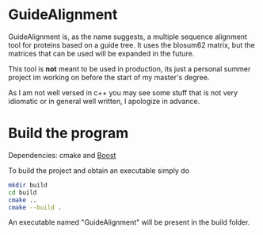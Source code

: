 # GuideAlignment
GuideAlignment is, as the name suggests, a multiple sequence alignment tool for proteins based on a guide tree.
It uses the blosum62 matrix, but the matrices that can be used will be expanded in the future.

This tool is __not__ meant to be used in production, its just a personal summer project im working on
before the start of my master's degree. 

As I am not well versed in c++ you may see some stuff that is not very idiomatic or in general well written, I apologize in advance.

# Build the program 
Dependencies: cmake and [Boost](https://www.boost.org)

To build the project and obtain an executable simply do

``` bash 
mkdir build
cd build 
cmake ..
cmake --build .
```
An executable named "GuideAlignment" will be present in the build folder.